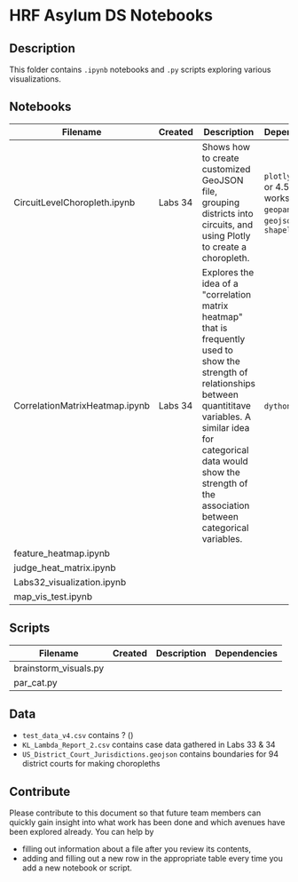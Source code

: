 # HRF Asylum DS Notebooks

## Description
This folder contains `.ipynb` notebooks and `.py` scripts exploring various visualizations.


## Notebooks

| Filename                       | Created | Description                                                                                                                                                                                                                                                     | Dependencies                                                        | Data File(s)                            |
|--------------------------------|---------|-----------------------------------------------------------------------------------------------------------------------------------------------------------------------------------------------------------------------------------------------------------------|---------------------------------------------------------------------|-----------------------------------------|
| CircuitLevelChoropleth.ipynb   | Labs 34 | Shows how to create customized GeoJSON file, grouping districts into circuits, and using Plotly to create a choropleth.                                                                                                                                         | `plotly` (4.14.3 or 4.5.0 works), `geopandas`, `geojson`, `shapely` | US_District_Court_Jurisdictions.geojson |
| CorrelationMatrixHeatmap.ipynb | Labs 34 | Explores the idea of a "correlation matrix heatmap" that is frequently used to show the strength of relationships between quantititave variables. A similar idea for categorical data would show the strength of the association between categorical variables. | `dython`, `scipy`                                                   | KL_Lambda_Report_2.csv                  |
| feature_heatmap.ipynb          |         |                                                                                                                                                                                                                                                                 |                                                                     |                                         |
| judge_heat_matrix.ipynb        |         |                                                                                                                                                                                                                                                                 |                                                                     |                                         |
| Labs32_visualization.ipynb     |         |                                                                                                                                                                                                                                                                 |                                                                     |                                         |
| map_vis_test.ipynb             |         |                                                                                                                                                                                                                                                                 |                                                                     |                                         |

## Scripts

| Filename              | Created | Description | Dependencies |
|-----------------------|---------|-------------|--------------|
| brainstorm_visuals.py |         |             |              |
| par_cat.py            |         |             |              |


## Data
- `test_data_v4.csv` contains ? ()
- `KL_Lambda_Report_2.csv` contains case data gathered in Labs 33 & 34
- `US_District_Court_Jurisdictions.geojson` contains boundaries for 94 district courts for making choropleths

## Contribute
Please contribute to this document so that future team members can quickly gain insight into what work has been done and which avenues have been explored already.
You can help by
- filling out information about a file after you review its contents,
- adding and filling out a new row in the appropriate table every time you add a new notebook or script.